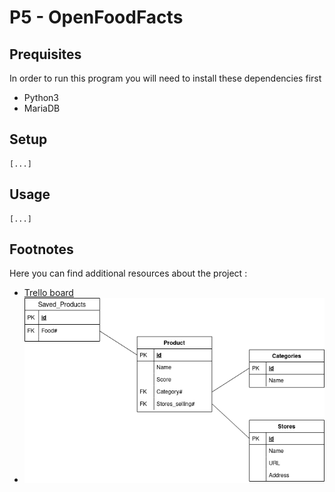 # P5 - OpenFoodFacts

## Prequisites

In order to run this program you will need to install these dependencies first
- Python3
- MariaDB

## Setup

```
[...]
```

## Usage

```
[...]
```

## Footnotes

Here you can find additional resources about the project :
- [Trello board](https://trello.com/b/zqCgqNxZ/p5-openfoodfacts)
- ![Physical Data Model](https://raw.githubusercontent.com/tombaughregio/p5-OpenFoodFacts/master/diagrams/SGBR_model.png)
